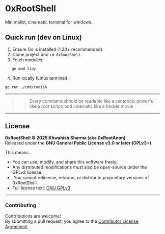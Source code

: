# 0xRootShell

Minimalist, cinematic terminal for windows.

## Quick run (dev on Linux)

1. Ensure Go is installed (1.20+ recommended).
2. Clone project and `cd 0xRootShell`.
3. Fetch modules:
```bash
   go mod tidy
```
4. Run locally (Linux terminal):
```bash
go run ./cmd/rootsh
```

---   
>>Every command should be readable like a sentence, powerful like a root script, and cinematic like a hacker movie
---
## License

**0xRootShell © 2025 Khwahish Sharma (aka 0xRootAnon)**  
Released under the **GNU General Public License v3.0 or later (GPLv3+)**.

This means:
-  You can use, modify, and share this software freely.
-  Any distributed modifications must also be open-source under the GPLv3 license.
- ️ You cannot relicense, rebrand, or distribute proprietary versions of 0xRootShell.
-  Full license text: [GNU GPLv3](https://www.gnu.org/licenses/gpl-3.0.html)
---
### Contributing

Contributions are welcome!  
By submitting a pull request, you agree to the [Contributor License Agreement](.github/CLA.md).
